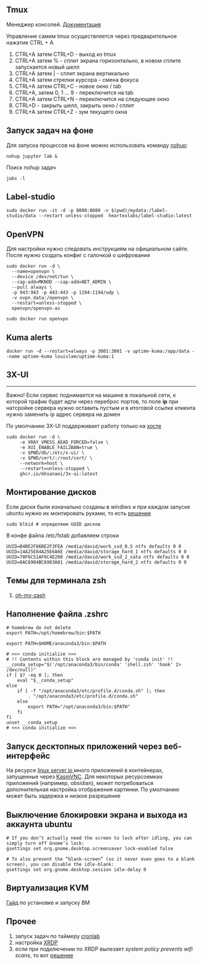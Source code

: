 Tmux
----
Менеджер консолей. [Документация](https://help.ubuntu.ru/wiki/byobu)

Управление самим tmux осуществляется через предварительное нажатие CTRL + A

1) CTRL+A затем CTRL+D - выход из tmux
2) CTRL+A затем % - сплит экрана горизонтально, в новом сплите запускается новый шелл
3) CTRL+A затем | - сплит экрана вертикально
4) CTRL+A  затем стрелки курсора - смена фокуса
5) CTRL+A затем CTRL+C - новое окно / tab
6) CTRL+A, затем 0, 1 ... 9 - переключится на tab
7) CTRL+A затем CTRL+N - переключится на следующее окно
8) CTRL+D - закрыть шелл, закрыть окно / сплит
9) CTRL+A затем  CTRL+Z - зум текущего окна


Запуск задач на фоне
--------------------

Для запуска процессов на фоне можно использовать команду [nohup](https://phoenixnap.com/kb/linux-run-command-background):
~~~
nohup jupyter lab &
~~~

Поиск nohup задач
```
jobs -l
```

Label-studio
------------

```
sudo docker run -it -d -p 8080:8080 -v $(pwd)/mydata:/label-studio/data --restart unless-stopped  heartexlabs/label-studio:latest
```

OpenVPN
-------

Для настройки нужно следовать инструкциям на официальном сайте. После нужно создать конфиг с галочкой о шифровании

```
sudo docker run -d \
  --name=openvpn \
  --device /dev/net/tun \
  --cap-add=MKNOD --cap-add=NET_ADMIN \
  --pull always \
  -p 943:943 -p 443:443 -p 1194:1194/udp \
  -v ovpn_data:/openvpn \
  --restart=unless-stopped \
  openvpn/openvpn-as
```

```
sudo docker run openvpn
```

Kuma alerts
----------

```
docker run -d --restart=always -p 3001:3001 -v uptime-kuma:/app/data --name uptime-kuma louislam/uptime-kuma:1
```

## 3X-UI
---------

Важно! Если сервис поднимается на машине в локальной сети, к которой трафик будет идти через переброс портов, то поле **ip** при натсройке сервера нужно оставить пустым и в итоговой ссылке клиента нужно заменить ip адрес сервера на домен

По умолчанию 3X-UI поддерживает работу только на [хосте](https://www.metalnikovg.ru/blog/dvoynoe-tunnelirovanie-trafika-s-pomojyu-paneli-3xui)

```
sudo docker run -d \
	 -e XRAY_VMESS_AEAD_FORCED=false \
	 -e XUI_ENABLE_FAIL2BAN=true \
	 -v $PWD/db/:/etc/x-ui/ \
	 -v $PWD/cert/:/root/cert/ \
	 --network=host \
	 --restart=unless-stopped \
	 ghcr.io/mhsanaei/3x-ui:latest
```


## Монтирование дисков

Если диски были изначально созданы в windiws и при каждом запуске ubuntu нужно их монтировать руками, то есть [решение](https://askubuntu.com/questions/966706/17-10-how-to-auto-mount-drives-on-startup)

```
sudo blkid # определяем UUID дисков
```

В конфе файла /etc/fstab добавляем строки

```
UUID=B4BE2F86BE2F3FEA /media/david/work_ssd_0.5 ntfs defaults 0 0
UUID=14A25E84A25E6A6E /media/david/storage_hard_1 ntfs defaults 0 0
UUID=70F6C51AF6C4E208 /media/david/work_ssd_2_sata ntfs defaults 0 0
UUID=8AC6984BC6983A01 /media/david/storage_hard_2 ntfs defaults 0 0
```


## Темы для терминала zsh
1) [oh-my-zash](https://dev.to/dinhkhai0201/how-to-install-oh-my-zsh-and-zsh-autosuggestions-for-macbook-3f07)

## Наполнение файла .zshrc

```
# homebrew do not delete
export PATH=/opt/homebrew/bin:$PATH

export PATH=$HOME/anaconda3/bin:$PATH

# >>> conda initialize >>>
# !! Contents within this block are managed by 'conda init' !!
__conda_setup="$('/opt/anaconda3/bin/conda' 'shell.zsh' 'hook' 2> /dev/null)"
if [ $? -eq 0 ]; then
    eval "$__conda_setup"
else
    if [ -f "/opt/anaconda3/etc/profile.d/conda.sh" ]; then
        . "/opt/anaconda3/etc/profile.d/conda.sh"
    else
        export PATH="/opt/anaconda3/bin:$PATH"
    fi
fi
unset __conda_setup
# <<< conda initialize <<<
```

## Запуск десктопных приложений через веб-интерфейс

На ресурсе [linux server io ](https://docs.linuxserver.io/images/docker-obsidian/) много приложений в контейнерах, запущенные через [KasmVNC](https://www.kasmweb.com/kasmvnc). Для некоторых ресурсоемких приложений (например, obsidian), может
потребоваться дополнительная настройка отображения картинки. По умолчанию может быть задержка и низкое разрешение

## Выключение блокировки экрана и выхода из аккаунта ubuntu

```
# If you don’t actually need the screen to lock after idling, you can simply turn off Gnome’s lock:
gsettings set org.gnome.desktop.screensaver lock-enabled false

# To also prevent the “blank‐screen” (so it never even goes to a blank screen), you can disable the idle‐blank:
gsettings set org.gnome.desktop.session idle-delay 0
```

## Виртуализация KVM

[Гайд](https://trueconf.ru/blog/baza-znaniy/nastroyka-gipervizora-kvm-na-ubuntu-server?utm_source=google.com&utm_medium=organic&utm_campaign=google.com&utm_referrer=google.com) по установке и запуску ВМ 

Прочее
------

1) запуск задач по таймеру [cronlab](https://askubuntu.com/questions/13730/how-can-i-schedule-a-nightly-reboot)
2) настройка [XRDP](https://serverspace.ru/support/help/how-to-xrdp-ubuntu-20.04/?utm_source=google.com&utm_medium=organic&utm_campaign=google.com&utm_referrer=google.com)
3) если при подключении по XRDP вылезает *system policy prevents wifi scans*, то вот [решение](https://unix.stackexchange.com/questions/782724/newbie-system-policy-prevents-wi-fi-scans)

